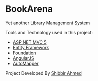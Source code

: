 # BookArena
Yet another Library Management System

Tools and Technology used in this project:

* [ASP.NET MVC 5](http://www.asp.net/mvc)
* [Entity Framework](http://www.asp.net/entity-framework)
* [Foundation](http://foundation.zurb.com/)
* [AngularJS](http://angularjs.org/)
* [AutoMapper](http://automapper.org/)

Project Developed By [Shibbir Ahmed](http://shibbir.net/)